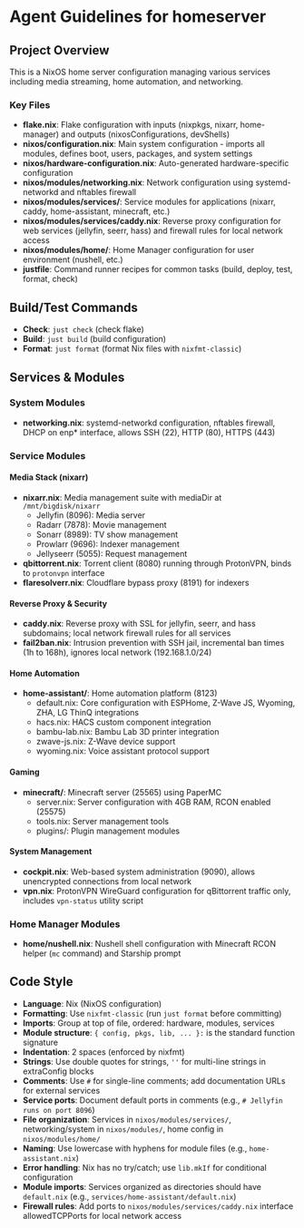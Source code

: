 # Agent Guidelines for homeserver

## Project Overview
This is a NixOS home server configuration managing various services including media streaming, home automation, and networking.

### Key Files
- **flake.nix**: Flake configuration with inputs (nixpkgs, nixarr, home-manager) and outputs (nixosConfigurations, devShells)
- **nixos/configuration.nix**: Main system configuration - imports all modules, defines boot, users, packages, and system settings
- **nixos/hardware-configuration.nix**: Auto-generated hardware-specific configuration
- **nixos/modules/networking.nix**: Network configuration using systemd-networkd and nftables firewall
- **nixos/modules/services/**: Service modules for applications (nixarr, caddy, home-assistant, minecraft, etc.)
- **nixos/modules/services/caddy.nix**: Reverse proxy configuration for web services (jellyfin, seerr, hass) and firewall rules for local network access
- **nixos/modules/home/**: Home Manager configuration for user environment (nushell, etc.)
- **justfile**: Command runner recipes for common tasks (build, deploy, test, format, check)

## Build/Test Commands
- **Check**: `just check` (check flake)
- **Build**: `just build` (build configuration)
- **Format**: `just format` (format Nix files with `nixfmt-classic`)

## Services & Modules

### System Modules
- **networking.nix**: systemd-networkd configuration, nftables firewall, DHCP on enp* interface, allows SSH (22), HTTP (80), HTTPS (443)

### Service Modules

#### Media Stack (nixarr)
- **nixarr.nix**: Media management suite with mediaDir at `/mnt/bigdisk/nixarr`
  - Jellyfin (8096): Media server
  - Radarr (7878): Movie management
  - Sonarr (8989): TV show management
  - Prowlarr (9696): Indexer management
  - Jellyseerr (5055): Request management
- **qbittorrent.nix**: Torrent client (8080) running through ProtonVPN, binds to `protonvpn` interface
- **flaresolverr.nix**: Cloudflare bypass proxy (8191) for indexers

#### Reverse Proxy & Security
- **caddy.nix**: Reverse proxy with SSL for jellyfin, seerr, and hass subdomains; local network firewall rules for all services
- **fail2ban.nix**: Intrusion prevention with SSH jail, incremental ban times (1h to 168h), ignores local network (192.168.1.0/24)

#### Home Automation
- **home-assistant/**: Home automation platform (8123)
  - default.nix: Core configuration with ESPHome, Z-Wave JS, Wyoming, ZHA, LG ThinQ integrations
  - hacs.nix: HACS custom component integration
  - bambu-lab.nix: Bambu Lab 3D printer integration
  - zwave-js.nix: Z-Wave device support
  - wyoming.nix: Voice assistant protocol support

#### Gaming
- **minecraft/**: Minecraft server (25565) using PaperMC
  - server.nix: Server configuration with 4GB RAM, RCON enabled (25575)
  - tools.nix: Server management tools
  - plugins/: Plugin management modules

#### System Management
- **cockpit.nix**: Web-based system administration (9090), allows unencrypted connections from local network
- **vpn.nix**: ProtonVPN WireGuard configuration for qBittorrent traffic only, includes `vpn-status` utility script

### Home Manager Modules
- **home/nushell.nix**: Nushell shell configuration with Minecraft RCON helper (`mc` command) and Starship prompt

## Code Style
- **Language**: Nix (NixOS configuration)
- **Formatting**: Use `nixfmt-classic` (run `just format` before committing)
- **Imports**: Group at top of file, ordered: hardware, modules, services
- **Module structure**: `{ config, pkgs, lib, ... }:` is the standard function signature
- **Indentation**: 2 spaces (enforced by nixfmt)
- **Strings**: Use double quotes for strings, `''` for multi-line strings in extraConfig blocks
- **Comments**: Use `#` for single-line comments; add documentation URLs for external services
- **Service ports**: Document default ports in comments (e.g., `# Jellyfin runs on port 8096`)
- **File organization**: Services in `nixos/modules/services/`, networking/system in `nixos/modules/`, home config in `nixos/modules/home/`
- **Naming**: Use lowercase with hyphens for module files (e.g., `home-assistant.nix`)
- **Error handling**: Nix has no try/catch; use `lib.mkIf` for conditional configuration
- **Module imports**: Services organized as directories should have `default.nix` (e.g., `services/home-assistant/default.nix`)
- **Firewall rules**: Add ports to `nixos/modules/services/caddy.nix` interface allowedTCPPorts for local network access
